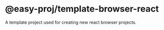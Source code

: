 # @easy-proj/template-browser-react

A template project used for creating new react browser projects.
